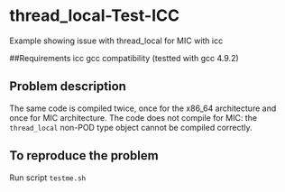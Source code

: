 # thread_local-Test-ICC
Example showing issue with thread_local for MIC with icc

##Requirements
icc
gcc compatibility (testted with gcc 4.9.2)

## Problem description
The same code is compiled twice, once for the x86_64 architecture and once for MIC architecture. The code does not compile for MIC: the ```thread_local``` non-POD type object cannot be compiled correctly.

## To reproduce the problem
Run script ```testme.sh```


